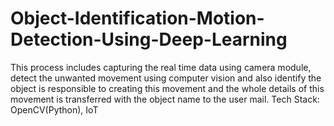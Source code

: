 # Object-Identification-Motion-Detection-Using-Deep-Learning
This process includes capturing the real time data using camera module, detect the unwanted movement using computer vision and also identify the object is responsible to creating this movement and the whole details of this movement is transferred with the object name to the user mail. Tech Stack: OpenCV(Python), IoT
